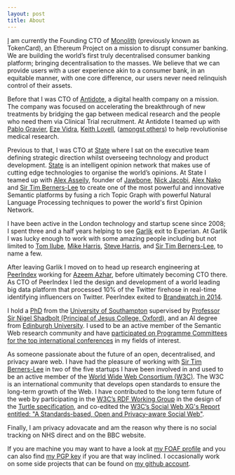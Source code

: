 ```yaml
---
layout: post 
title: About
---
```

[I](https://uk.linkedin.com/in/mischat/) am currently the Founding CTO of [Monolith](https://monolith.xyz/) (previously known as TokenCard), an Ethereum Project on a mission to disrupt consumer banking. We are building the world’s first truly decentralised consumer banking platform; bringing decentralisation to the masses. We believe that we can provide users with a user experience akin to a consumer bank, in an equitable manner, with one core difference, our users never need relinquish control of their assets.

Before that I was CTO of [Antidote](https://antidote.me/), a digital health company on a mission. The company was focused on accelerating the breakthrough of new treatments by bridging the gap between medical research and the people who need them via Clinical Trial recruitment. At Antidote I teamed up with [Pablo Gravier](https://uk.linkedin.com/in/pablograiver), [Eze Vidra](https://twitter.com/ediggs), [Keith Lovell](https://www.linkedin.com/in/keith-lovell-2ab869), ([amongst others](https://antidote.me/about-us/team/)) to help revolutionise medical research.

Previous to that, I was CTO at [State](https://state.com/) where I sat on the executive team defining strategic direction whilst overseeing technology and product development. [State](http://state.com/) is an intelligent opinion network that makes use of cutting edge technologies to organise the world’s opinions. At State I teamed up with [Alex Asseily](https://www.linkedin.com/pub/alexander-asseily/94/a49/305), founder of [Jawbone](https://jawbone.com/), [Nick Jacobi](https://www.linkedin.com/in/nick-jakobi-4b5569/), [Alex Nako](https://www.linkedin.com/in/alexnako/) and [Sir Tim Berners-Lee](https://www.w3.org/People/Berners-Lee/) to create one of the most powerful and innovative Semantic platforms by fusing a rich Topic Graph with powerful Natural Language Processing techniques to power the world's first Opinion Network.

I have been active in the London technology and startup scene since 2008; I spent three and a half years helping to see [Garlik](http://www.garlik.com/) exit to Experian. At Garlik I was lucky enough to work with some amazing people including but not limited to [Tom Ilube](https://en.wikipedia.org/wiki/Tom_Ilube), [Mike Harris](https://en.wikipedia.org/wiki/Mike_Harris_(entrepreneur)), [Steve Harris](https://www.linkedin.com/in/swharris/), and [Sir Tim Berners-Lee](https://www.w3.org/People/Berners-Lee/), to name a few.

After leaving Garlik I moved on to head up research engineering at [PeerIndex](http://www.peerindex.com/) working for [Azeem Azhar](https://twitter.com/azeem), before ultimately becoming CTO there. As CTO of PeerIndex I led the design and development of a world leading big data platform that processed 10% of the Twitter firehose in real-time identifying influencers on Twitter. PeerIndex exited to [Brandwatch in 2014](https://www.brandwatch.com/p/peerindex-and-brandwatch/).

I hold a [PhD](/docs/tuffield_2010.pdf) from the [University of Southampton](http://www.ecs.soton.ac.uk/) supervised by [Professor Sir Nigel Shadbolt (Principal of Jesus College, Oxford)](https://en.wikipedia.org/wiki/Nigel_Shadbolt), and an AI degree from [Edinburgh University](http://www.ed.ac.uk/informatics/). I used to be an active member of the Semantic Web research community and have [participated on Programme Committees for the top international conferences](https://mmt.me.uk/about#programme) in my fields of interest.

As someone passionate about the future of an open, decentralised, and privacy aware web. I have had the pleasure of working with [Sir Tim Berners-Lee](https://en.wikipedia.org/wiki/Tim_Berners-Lee) in two of the five startups I have been involved in and used to be an active member of the [World Wide Web Consortium (W3C)](https://www.w3.org/). The W3C is an international community that develops open standards to ensure the long-term growth of the Web. I have contributed to the long term future of the web by participating in the [W3C’s RDF Working Group](https://www.w3.org/2011/rdf-wg/wiki/Main_Page) in the design of the [Turtle specification](https://www.w3.org/TR/turtle/), and co-edited the [W3C’s Social Web XG's Report entitled: "A Standards-based, Open and Privacy-aware Social Web"](https://www.w3.org/2005/Incubator/socialweb/XGR-socialweb-20101206/).

Finally, I am privacy adovacate and am the reason why there is no social tracking on NHS direct and on the BBC website.

If you are machine you may want to have a look at [my FOAF profile](https://mmt.me.uk/foaf.rdf#mischa) and you can also find [my PGP key](https://mmt.me.uk/mischa.pubkey.asc) if you are that way inclined. I occasionally work on some side projects that can be found on [my github account](https://github.com/mischat).

